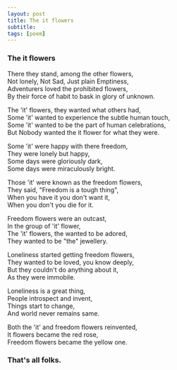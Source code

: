 ```yaml
---
layout: post
title: The it flowers
subtitle: 
tags: [poem]
---
```



### The it flowers

There they stand, among the other flowers,  
Not lonely, Not Sad, Just plain Emptiness,  
Adventurers loved the prohibited flowers,  
By their force of habit to bask in glory of unknown.  
  
The 'it' flowers, they wanted what others had,  
Some 'it' wanted to experience the subtle human touch,  
Some 'it' wanted to be the part of human celebrations,  
But Nobody wanted the it flower for what they were.  
  
Some 'it' were happy with there freedom,  
They were lonely but happy,  
Some days were gloriously dark,  
Some days were miraculously bright.  
  
Those 'it' were known as the freedom flowers,  
They said, "Freedom is a tough thing",  
When you have it you don't want it,  
When you don't you die for it.  
  
Freedom flowers were an outcast,  
In the group of 'it' flower,  
The 'it' flowers, the wanted to be adored,  
They wanted to be "the" jewellery.  
  
Loneliness started getting freedom flowers,  
They wanted to be loved, you know deeply,  
But they couldn't do anything about it,  
As they were immobile.  

Loneliness is a great thing,  
People introspect and invent,  
Things start to change,  
And world never remains same.  
  
Both the 'it' and freedom flowers reinvented,  
It flowers became the red rose,  
Freedom flowers became the yellow one.  

### That's all folks.